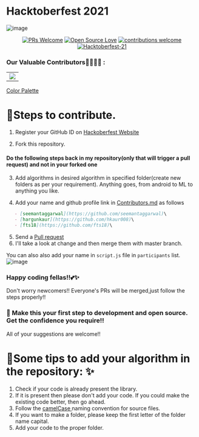 # Hacktoberfest 2021



![image](https://user-images.githubusercontent.com/56452820/135710328-77619907-0fce-41c3-964e-add982dbc17b.png)
<div align="center">

[![PRs Welcome](https://img.shields.io/badge/PRs-welcome-brightgreen.svg?style=flat&logo=github)](https://github.com/hkaur008/Hacktoberfest-21) 
[![Open Source Love](https://img.shields.io/badge/Open%20Source-%F0%9F%A4%8D-Green)](https://github.com/hkaur008/Hacktoberfest-21) 
[![contributions welcome](https://img.shields.io/static/v1.svg?label=Contributions&message=Welcome&color=0059b3)](https://github.com/hkaur008/Hacktoberfest-21)
[![Hacktoberfest-21](https://img.shields.io/static/v1.svg?label=Hacktoberfest-21&message=accepted&color=red)](https://github.com/hkaur008/Hacktoberfest-21)
</div>



### Our Valuable Contributors👩‍💻👨‍💻 :
<table>
  <tr>
    <td>
      <a href="https://github.com/hkaur008/Hacktoberfest-21/graphs/contributors">
        <img src="https://contrib.rocks/image?repo=hkaur008/Hacktoberfest-21" />
      </a>
     </td>
  </tr>
</table>

[Color Palette](https://colorhunt.co/palette/f9f3dfcdf2caffdefaffc898)


 

# 📌Steps to contribute.


1. Register your GitHub ID on [Hackoberfest Website](https://hacktoberfest.digitalocean.com/)

2. Fork this repository.

#### Do the following steps back in my repository(only that will trigger a pull request) and not in your forked one

3. Add algorithms in desired algorithm in specified folder(create new folders as per your requirement). Anything goes, from android to ML to anything you like.

4. Add your name and github profile link in [Contributors.md](https://github.com/hkaur008/Hacktoberfest-21/blob/main/Contributors.md) as follows
```markdown
   - [seemantaggarwal](https://github.com/seemantaggarwal)\
   - [hargunkaur](https://github.com/hkaur008)\
   - [fts18](https://github.com/fts18)\
   ```
   
5. Send a [Pull request](https://github.com/hkaur008/Hacktoberfest-21/pulls)
6. I'll take a look at change and then merge them with master branch.

You can also also add your name in `script.js` file in `participants` list. 
![image](https://user-images.githubusercontent.com/56452820/135738350-544c461c-3296-4a7a-a8aa-6cd6fa229545.png)

### Happy coding fellas!!💕✨
Don't worry newcomers!! Everyone's PRs will be merged,just follow the steps properly!!


### 🙌 Make this your first step to development and open source. Get the confidence you require!!
All of your suggestions are welcome!!


# 📌Some tips to add your algorithm in the repository: ✨
1. Check if your code is already present the library.
2. If it is present then please don't add your code. If you could make the existing code better, then go ahead.
3. Follow the <a href = "https://en.wikipedia.org/wiki/Camel_case">camelCase </a> naming convention for source files.
4. If you want to make a folder, please keep the first letter of the folder name capital.
5. Add your code to the proper folder.
